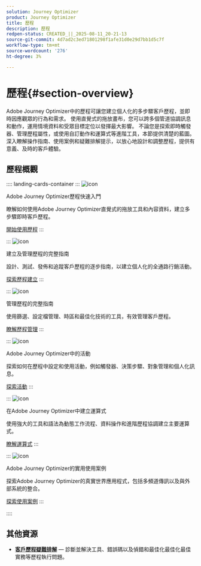 ```yaml
---
solution: Journey Optimizer
product: Journey Optimizer
title: 歷程
description: 歷程
redpen-status: CREATED_||_2025-08-11_20-21-13
source-git-commit: 4d7ad2c3ed71801298f1afe31d0e29d7bb1d5c7f
workflow-type: tm+mt
source-wordcount: '276'
ht-degree: 3%

---
```



# 歷程{#section-overview}

Adobe Journey Optimizer中的歷程可讓您建立個人化的多步驟客戶歷程，並即時因應觀眾的行為和需求。 使用直覺式的拖放畫布，您可以跨多個管道協調訊息和動作，運用情境資料和受眾目標定位以發揮最大影響。 不論您是探索即時觸發器、管理歷程屬性，或使用自訂動作和運算式等進階工具，本節提供清楚的藍圖。 深入瞭解操作指南、使用案例和疑難排解提示，以放心地設計和調整歷程，提供有意義、及時的客戶體驗。

## 歷程概觀

:::: landing-cards-container
:::
![icon](https://cdn.experienceleague.adobe.com/icons/circle-play.svg)

Adobe Journey Optimizer歷程快速入門

瞭解如何使用Adobe Journey Optimizer直覺式的拖放工具和內容資料，建立多步驟即時客戶歷程。

[開始使用歷程](../using/building-journeys/journey.md)
:::

:::
![icon](https://cdn.experienceleague.adobe.com/icons/list-check.svg)

建立及管理歷程的完整指南

設計、測試、發佈和追蹤客戶歷程的逐步指南，以建立個人化的全通路行銷活動。

[探索歷程建立](create-journey-landing-page.md)
:::

:::
![icon](https://cdn.experienceleague.adobe.com/icons/gear.svg)

管理歷程的完整指南

使用篩選、設定檔管理、時區和最佳化技術的工具，有效管理客戶歷程。

[瞭解歷程管理](manage-journey-landing-page.md)
:::

:::
![icon](https://cdn.experienceleague.adobe.com/icons/puzzle-piece.svg)

Adobe Journey Optimizer中的活動

探索如何在歷程中設定和使用活動，例如觸發器、決策步驟、對象管理和個人化訊息。

[探索活動](about-journey-building-landing-page.md)
:::

:::
![icon](https://cdn.experienceleague.adobe.com/icons/code-branch.svg)

在Adobe Journey Optimizer中建立運算式

使用強大的工具和語法為動態工作流程、資料操作和進階歷程協調建立主要運算式。

[瞭解運算式](building-advanced-conditions-journeys-landing-page.md)
:::

:::
![icon](https://cdn.experienceleague.adobe.com/icons/bullseye.svg)

Adobe Journey Optimizer的實用使用案例

探索Adobe Journey Optimizer的真實世界應用程式，包括多頻道傳訊以及與外部系統的整合。

[探索使用案例](journey-use-cases-landing-page.md)
:::

::::


## 其他資源

- **[客戶歷程疑難排解](troubleshoot-journey-landing-page.md)** — 診斷並解決工具、錯誤碼以及偵錯和最佳化最佳化最佳實務等歷程執行問題。
